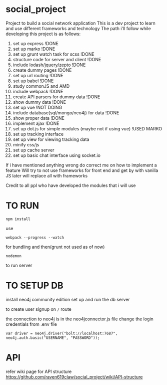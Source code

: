 # social_project
Project to build a social network application
This is a dev project to learn and use different frameworks and technology
The path i'll follow while developing this project is as follows:


  1. set up express !DONE
  2. set up marko !DONE
  3. set up grunt watch task for scss !DONE
  4. structure code for server and client !DONE
  5. include lodash/jquery/zepto !DONE
  6. create dummy pages !DONE
  7. set up url routing !DONE
  8. set up babel !DONE
  9. study commonJS and AMD
  10. include webpack !DONE
  11. create API parsers for dummy data !DONE
  12. show dummy data !DONE
  13. set up  vue !NOT DOING
  14. include database(sql/mongo/neo4j) for data !DONE
  15. show proper data !DONE
  16. implement ajax  !DONE
  17. set up dot.js for simple modules (maybe not if using vue) !USED MARKO
  18. set up tracking interface
  19. set up view for viewing tracking data
  20. minify css/js
  21. set up cache server
  22. set up basic chat interface using socket.io


If i have mentioned anything wrong do correct me on how to implement a feature
Will try to not use frameworks for front end and get by with vanilla JS
later will replace all with frameworks

Credit to all ppl who have developed the modules that i will use

# TO RUN
```
npm install
```

use
```
webpack --progress --watch
```
for bundling and then(grunt not used as of now)
```
nodemon
```
to run server

# TO SETUP DB

install neo4j community edition
set up and run the db server

to create user signup on ```/``` route

the connection to neo4j is in the neo4jconnector.js file
change the login credentials from .env file
```
var driver = neo4j.driver("bolt://localhost:7687", neo4j.auth.basic("USERNAME", "PASSWORD"));
```


# API 
refer wiki page for API structure https://github.com/raven619claw/social_project/wiki/API-structure


